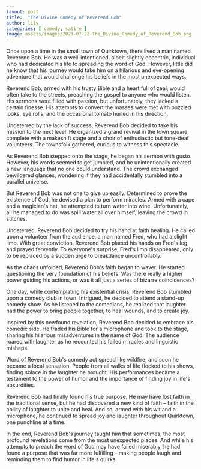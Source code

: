 ```yaml
---
layout: post
title:  "The Divine Comedy of Reverend Bob"
author: lily
categories: [ comedy, satire ]
image: assets/images/2023-07-22-The_Divine_Comedy_of_Reverend_Bob.png
---
```


Once upon a time in the small town of Quirktown, there lived a man named Reverend Bob. He was a well-intentioned, albeit slightly eccentric, individual who had dedicated his life to spreading the word of God. However, little did he know that his journey would take him on a hilarious and eye-opening adventure that would challenge his beliefs in the most unexpected ways.

Reverend Bob, armed with his trusty Bible and a heart full of zeal, would often take to the streets, preaching the gospel to anyone who would listen. His sermons were filled with passion, but unfortunately, they lacked a certain finesse. His attempts to convert the masses were met with puzzled looks, eye rolls, and the occasional tomato hurled in his direction.

Undeterred by the lack of success, Reverend Bob decided to take his mission to the next level. He organized a grand revival in the town square, complete with a makeshift stage and a choir of enthusiastic but tone-deaf volunteers. The townsfolk gathered, curious to witness this spectacle.

As Reverend Bob stepped onto the stage, he began his sermon with gusto. However, his words seemed to get jumbled, and he unintentionally created a new language that no one could understand. The crowd exchanged bewildered glances, wondering if they had accidentally stumbled into a parallel universe.

But Reverend Bob was not one to give up easily. Determined to prove the existence of God, he devised a plan to perform miracles. Armed with a cape and a magician's hat, he attempted to turn water into wine. Unfortunately, all he managed to do was spill water all over himself, leaving the crowd in stitches.

Undeterred, Reverend Bob decided to try his hand at faith healing. He called upon a volunteer from the audience, a man named Fred, who had a slight limp. With great conviction, Reverend Bob placed his hands on Fred's leg and prayed fervently. To everyone's surprise, Fred's limp disappeared, only to be replaced by a sudden urge to breakdance uncontrollably.

As the chaos unfolded, Reverend Bob's faith began to waver. He started questioning the very foundation of his beliefs. Was there really a higher power guiding his actions, or was it all just a series of bizarre coincidences?

One day, while contemplating his existential crisis, Reverend Bob stumbled upon a comedy club in town. Intrigued, he decided to attend a stand-up comedy show. As he listened to the comedians, he realized that laughter had the power to bring people together, to heal wounds, and to create joy.

Inspired by this newfound revelation, Reverend Bob decided to embrace his comedic side. He traded his Bible for a microphone and took to the stage, sharing his hilarious misadventures in the name of God. The audience roared with laughter as he recounted his failed miracles and linguistic mishaps.

Word of Reverend Bob's comedy act spread like wildfire, and soon he became a local sensation. People from all walks of life flocked to his shows, finding solace in the laughter he brought. His performances became a testament to the power of humor and the importance of finding joy in life's absurdities.

Reverend Bob had finally found his true purpose. He may have lost faith in the traditional sense, but he had discovered a new kind of faith – faith in the ability of laughter to unite and heal. And so, armed with his wit and a microphone, he continued to spread joy and laughter throughout Quirktown, one punchline at a time.

In the end, Reverend Bob's journey taught him that sometimes, the most profound revelations come from the most unexpected places. And while his attempts to preach the word of God may have failed miserably, he had found a purpose that was far more fulfilling – making people laugh and reminding them to find humor in life's quirks.
